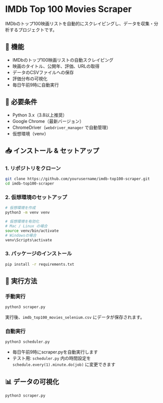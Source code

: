 # IMDb Top 100 Movies Scraper

IMDbのトップ100映画リストを自動的にスクレイピングし、データを収集・分析するプロジェクトです。

## 🎯 機能

- IMDbのトップ100映画リストの自動スクレイピング
- 映画のタイトル、公開年、評価、URLの取得
- データのCSVファイルへの保存
- 評価分布の可視化
- 毎日午前9時に自動実行

## 🔧 必要条件

- Python 3.x（3.8以上推奨）
- Google Chrome（最新バージョン）
- ChromeDriver（`webdriver_manager` で自動管理）
- 仮想環境（venv）

## 📥 インストール & セットアップ

### 1. リポジトリをクローン
```bash
git clone https://github.com/yourusername/imdb-top100-scraper.git
cd imdb-top100-scraper
```

### 2. 仮想環境のセットアップ
```bash
# 仮想環境を作成
python3 -m venv venv

# 仮想環境を有効化
# Mac / Linux の場合
source venv/bin/activate
# Windowsの場合
venv\Scripts\activate
```

### 3. パッケージのインストール
```bash
pip install -r requirements.txt
```

## 🚀 実行方法

### 手動実行
```bash
python3 scraper.py
```
実行後、`imdb_top100_movies_selenium.csv` にデータが保存されます。

### 自動実行
```bash
python3 scheduler.py
```
- 毎日午前9時にscraper.pyを自動実行します
- テスト用: `scheduler.py` 内の時間設定を `schedule.every(1).minute.do(job)` に変更できます

## 📊 データの可視化
```bash
python3 scraper.py
```